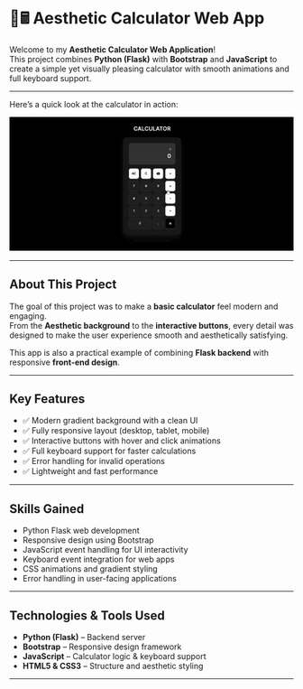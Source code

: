 # 🌸🖩 Aesthetic Calculator Web App

Welcome to my **Aesthetic Calculator Web Application**!  
This project combines **Python (Flask)** with **Bootstrap** and **JavaScript** to create a simple yet visually pleasing calculator with smooth animations and full keyboard support.

---

Here’s a quick look at the calculator in action:

![Preview Video](designs/AestheticCalculator.gif) 

---

## About This Project

The goal of this project was to make a **basic calculator** feel modern and engaging.  
From the **Aesthetic background** to the **interactive buttons**, every detail was designed to make the user experience smooth and aesthetically satisfying.  

This app is also a practical example of combining **Flask backend** with responsive **front-end design**.

---

## Key Features

- ✅ Modern gradient background with a clean UI  
- ✅ Fully responsive layout (desktop, tablet, mobile)  
- ✅ Interactive buttons with hover and click animations  
- ✅ Full keyboard support for faster calculations  
- ✅ Error handling for invalid operations  
- ✅ Lightweight and fast performance  

---

## Skills Gained

- Python Flask web development  
- Responsive design using Bootstrap  
- JavaScript event handling for UI interactivity  
- Keyboard event integration for web apps  
- CSS animations and gradient styling  
- Error handling in user-facing applications  

---

## Technologies & Tools Used

- **Python (Flask)** – Backend server  
- **Bootstrap** – Responsive design framework  
- **JavaScript** – Calculator logic & keyboard support  
- **HTML5 & CSS3** – Structure and aesthetic styling  

---


